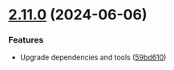 # [2.11.0](https://github.com/andrewscwei/gigue/compare/v2.10.0...v2.11.0) (2024-06-06)


### Features

* Upgrade dependencies and tools ([59bd610](https://github.com/andrewscwei/gigue/commit/59bd6100d916300ca3ac3990399a81c0fb7b13ee))
